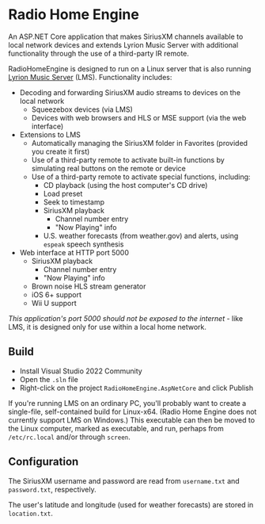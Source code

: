 # Radio Home Engine

An ASP.NET Core application that makes SiriusXM channels available to local
network devices and extends Lyrion Music Server with additional functionality
through the use of a third-party IR remote.

RadioHomeEngine is designed to run on a Linux server that is also running [Lyrion Music Server](https://lyrion.org/) (LMS).
Functionality includes:

* Decoding and forwarding SiriusXM audio streams to devices on the local network
    * Squeezebox devices (via LMS)
    * Devices with web browsers and HLS or MSE support (via the web interface)
* Extensions to LMS
    * Automatically managing the SiriusXM folder in Favorites (provided you create it first)
    * Use of a third-party remote to activate built-in functions by simulating real buttons on the remote or device
    * Use of a third-party remote to activate special functions, including:
        * CD playback (using the host computer's CD drive)
        * Load preset
        * Seek to timestamp
        * SiriusXM playback
            * Channel number entry
            * "Now Playing" info
        * U.S. weather forecasts (from weather.gov) and alerts, using `espeak` speech synthesis
* Web interface at HTTP port 5000
    * SiriusXM playback
        * Channel number entry
        * "Now Playing" info
    * Brown noise HLS stream generator
    * iOS 6+ support
    * Wii U support

*This application's port 5000 should not be exposed to the internet* - like LMS, it is designed only for use within a local home network.

## Build

* Install Visual Studio 2022 Community
* Open the `.sln` file
* Right-click on the project `RadioHomeEngine.AspNetCore` and click Publish

If you're running LMS on an ordinary PC, you'll probably want to create a
single-file, self-contained build for Linux-x64. (Radio Home Engine does not
currently support LMS on Windows.) This executable can then be moved to the
Linux computer, marked as executable, and run, perhaps from `/etc/rc.local`
and/or through `screen`.

## Configuration

The SiriusXM username and password are read from `username.txt` and `password.txt`, respectively.

The user's latitude and longitude (used for weather forecasts) are stored in `location.txt`.

